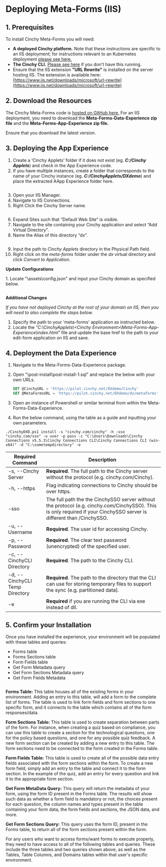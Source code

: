 # Deploying Meta-Forms (IIS)

## 1. Prerequisites

To install Cinchy Meta-Forms you will need:

* **A deployed Cinchy platform.** Note that these instructions are specific to an IIS deployment; for instructions relevant to an Kubernetes deployment [please see here.](broken-reference)
* **The Cinchy CLI.** [Please see here](https://cli.docs.cinchy.com/connections-installation-guide/v5-connections-and-cli-installation-guide#3.-running-the-cli) if you don't have this running.
* Ensure that the IIS extension **"URL Rewrite"** is installed on the server hosting IIS. The extension is available here: [https://www.iis.net/downloads/microsoft/url-rewrite](https://www.iis.net/downloads/microsoft/url-rewrite)

## 2. Download the Resources

The Cinchy Meta-Forms code is [hosted on GitHub here.](https://github.com/cinchy-co/meta-releases/tree/main/Meta-Forms) For an IIS deployment, you need to download the **Meta-Forms-Data-Experience zip file** and the **Meta-Forms-App-Experience zip file.**

Ensure that you download the latest version.

## 3. Deploying the App Experience

1. Create a ‘Cinchy Applets’ folder if it does not exist (eg. _**C:/Cinchy Applets**_) and check in the App Experience code.
2. If you have multiple instances, create a folder that corresponds to the name of your Cinchy instance (eg. _**C:/CinchyApplets/DXdemo**_) and place the extracted AApp Experience folder here.

<figure><img src="../../.gitbook/assets/image (29) (1).png" alt=""><figcaption></figcaption></figure>

3. Open your IIS Manager.&#x20;
4. Navigate to IIS Connections.&#x20;
5. Right Click the Cinchy Server name.

<figure><img src="../../.gitbook/assets/image (593).png" alt=""><figcaption></figcaption></figure>

6. Expand Sites such that “Default Web Site” is visible.
7. Navigate to the site containing your Cinchy application and select “Add Virtual Directory”.
8. Name the Alias of this directory “dx”.

<figure><img src="../../.gitbook/assets/image (600).png" alt=""><figcaption></figcaption></figure>

9. Input the path to _Cinchy Applets_ directory in the Physical Path field.
10. Right click on the _meta-forms_ folder under the _dx_ virtual directory and click _Convert to Application_.

**Update Configurations**&#x20;

1\. Locate "\assets\config.json" and input your Cinchy domain as specified below.

<figure><img src="../../.gitbook/assets/image (565).png" alt=""><figcaption></figcaption></figure>

**Additional Changes**&#x20;

_If you have not deployed Cinchy at the root of your domain on IIS, then you will need to also complete the steps below._

1. Specify the path to your 'meta-forms' application as instructed below.&#x20;
2. &#x20;Locate the _"C:\CinchyApplets\\\<Cinchy Environment>\Meta-Forms-App-Experience\index.html"_ file and update the base href to the path to your edit-form application on IIS and save.

## 4. Deployment the Data Experience

1. Navigate to the Meta-Forms-Data-Experience package.
2.  Open "\post-install\post-install-1.sql" and replace the below with your own URLs.

    ```sql
    SET @CinchyURL = 'https://pilot.cinchy.net/DXdemo/Cinchy'
    SET @MetaFormsURL = 'https://pilot.cinchy.net/DXdemo/dx/metaforms'
    ```
3. Open an instance of Powershell or similar terminal from within the Meta-Forms-Data-Experience.
4. Run the below command, using the table as a guide and inputting your own parameters.

```
./CinchyDXD.ps1 install -s "cinchy.com/cinchy" -h -sso "cinchy.com/sso" -u user -p pass -c "C:\Users\Downloads\Cinchy Connections v5.5.3\Cinchy Connections CLI\Cinchy Connections CLI (win-x64)" -d "C:\sometempdirectory" -e
```

| Required Command               | Description                                                                                                                                                           |
| ------------------------------ | --------------------------------------------------------------------------------------------------------------------------------------------------------------------- |
| -s, --Cinchy Server            | **Required**. The full path to the Cinchy server without the protocol (e.g. cinchy.com/Cinchy).                                                                       |
| -h, --https                    | Flag indicating connections to Cinchy should be over https.                                                                                                           |
| -sso                           | The full path the the CinchySSO server without the protocol (e.g. cinchy.com/CinchySSO). This is only required if your CinchySSO server is different than /CinchySSO. |
| -u, --Username                 | **Required**. The user id for accessing Cinchy.                                                                                                                       |
| -p, --Password                 | **Required**. The clear text password (unencrypted) of the specified user.                                                                                            |
| -c, --CinchyCLI Directory      | **Required**. The path to the Cinchy CLI.                                                                                                                             |
| -d, --CinchyCLI Temp Directory | **Required**. The path to the directory that the CLI can use for storing temporary files to support the sync (e.g. partitioned data).                                 |
| -e                             | **Required** if you are running the CLI via exe instead of dll.                                                                                                       |

## 5. Confirm your Installation

Once you have installed the experience, your environment will be populated with these tables and queries:&#x20;

* Forms table
* Forms Sections table
* Form Fields table
* Get Form Metadata query
* Get Form Sections Metadata query
* Get Form Fields Metadata

<figure><img src="../../.gitbook/assets/image (213).png" alt=""><figcaption></figcaption></figure>

**Forms Table:** This table houses all of the existing forms in your environment. Adding an entry to this table, will add a form to the complete list of forms. The table is used to link form fields and form sections to one specific form, and it connects to the table which contains all of the form responses/data.

**Form Sections Table:**  This table is used to create separation between parts of the form. For instance, when creating a quiz based on compliance, you can use this table to create a section for the technological questions, one for the policy based questions, and one for any possible quiz feedback. A new form section can be created by adding a new entry to this table. The form sections need to be connected to the form created in the Forms table.

**Form Fields Table:** This table is used to create all of the possible data entry fields associated with the form sections within the form. To create a new form field, simply add an entry to the table and connect it to the form section. In the example of the quiz, add an entry for every question and link it to the appropriate form section.

**Get Form MetaData Query:** This query will return the metadata of your form, using the form ID present in the Forms table. The results will show such data as whether a form field is mandatory or not, the choices present for each question, the column names and types present in the table containing your form data, the form fields and sections, the JSON data, and more.

**Get Form Sections Query:** This query uses the form ID, present in the Forms table, to return all of the form sections present within the form.&#x20;

For any users who want to access forms/want forms to execute properly, they need to have access to all of the following tables and queries. These include the three tables and two queries shown above, as well as the Tables, Table Columns, and Domains tables within that user's specific environment.&#x20;
